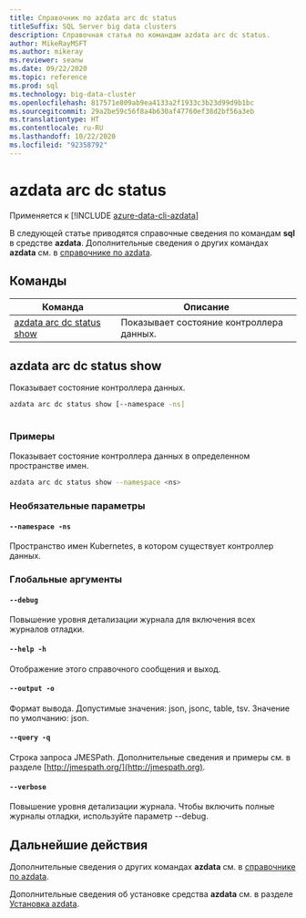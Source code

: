 ```yaml
---
title: Справочник по azdata arc dc status
titleSuffix: SQL Server big data clusters
description: Справочная статья по командам azdata arc dc status.
author: MikeRayMSFT
ms.author: mikeray
ms.reviewer: seanw
ms.date: 09/22/2020
ms.topic: reference
ms.prod: sql
ms.technology: big-data-cluster
ms.openlocfilehash: 817571e809ab9ea4133a2f1933c3b23d99d9b1bc
ms.sourcegitcommit: 29a2be59c56f8a4b630af47760ef38d2bf56a3eb
ms.translationtype: HT
ms.contentlocale: ru-RU
ms.lasthandoff: 10/22/2020
ms.locfileid: "92358792"
---
```

# <a name="azdata-arc-dc-status"></a>azdata arc dc status

Применяется к [!INCLUDE [azure-data-cli-azdata](../../includes/azure-data-cli-azdata.md)]

В следующей статье приводятся справочные сведения по командам **sql** в средстве **azdata**. Дополнительные сведения о других командах **azdata** см. в [справочнике по azdata](reference-azdata.md).

## <a name="commands"></a>Команды

|Команда|Описание|
| --- | --- |
[azdata arc dc status show](#azdata-arc-dc-status-show) | Показывает состояние контроллера данных.
## <a name="azdata-arc-dc-status-show"></a>azdata arc dc status show
Показывает состояние контроллера данных.
```bash
azdata arc dc status show [--namespace -ns] 
                          
```
### <a name="examples"></a>Примеры
Показывает состояние контроллера данных в определенном пространстве имен.
```bash
azdata arc dc status show --namespace <ns>
```
### <a name="optional-parameters"></a>Необязательные параметры
#### `--namespace -ns`
Пространство имен Kubernetes, в котором существует контроллер данных.
### <a name="global-arguments"></a>Глобальные аргументы
#### `--debug`
Повышение уровня детализации журнала для включения всех журналов отладки.
#### `--help -h`
Отображение этого справочного сообщения и выход.
#### `--output -o`
Формат вывода.  Допустимые значения: json, jsonc, table, tsv.  Значение по умолчанию: json.
#### `--query -q`
Строка запроса JMESPath. Дополнительные сведения и примеры см. в разделе [http://jmespath.org/](http://jmespath.org).
#### `--verbose`
Повышение уровня детализации журнала. Чтобы включить полные журналы отладки, используйте параметр --debug.

## <a name="next-steps"></a>Дальнейшие действия

Дополнительные сведения о других командах **azdata** см. в [справочнике по azdata](reference-azdata.md). 

Дополнительные сведения об установке средства **azdata** см. в разделе [Установка azdata](..\install\deploy-install-azdata.md).

